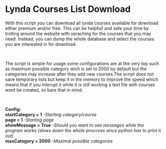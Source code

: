 # Lynda Courses List Download

With this script you can download all lynda courses available for download either premium and/or free. This can be helpfull and safe your time by trolling around the website with seraching for the courses that you may need. Instead, you can dump the whole database and select the courses you are interested in for download.

</br>

The script is simple for usage some configurations are at the very top such as maximum possible category wich is set to 2000 by default but the categories may increase after they add new courses.The script does not save temporary lists but keep it in the memory to improve the speed which means that if you interupt it while it is still working a text file with courses wont be created, so bare that in mind.

</br>

<b>Config:</b></br>
<b>startCategory = 1</b>     <i>-Starting category/course</i></br>
<b>page = 1  </b>            <i>-Starting page</i></br>
<b>showMessage = True </b>   <i>-Should you want to see messages while the program works (slows down the whole proccess since python has to print it out)</i></b></br>
<b>maxCategory = 2000 </b>   <i>-Maximal possible categories</i></br>
